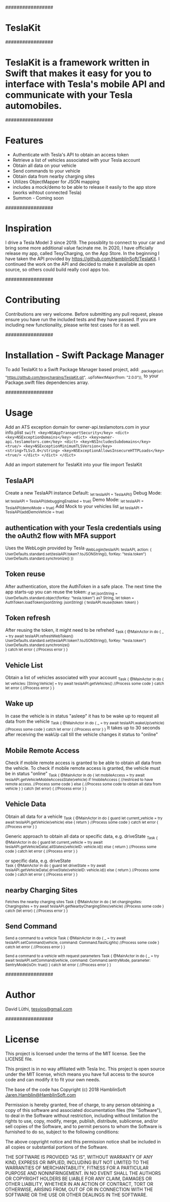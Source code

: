 #################
# TeslaKit

#################
# TeslaKit is a framework written in Swift that makes it easy for you to interface with Tesla's mobile API and communicate with your Tesla automobiles.

#################
# Features
- Authenticate with Tesla's API to obtain an access token
- Retrieve a list of vehicles associated with your Tesla account
- Obtain all data on your vehicle
- Send commands to your vehicle
- Obtain data from nearby charging sites
- Utilizes ObjectMapper for JSON mapping
- includes a mock/demo to be able to release it easily to the app store (works wihtout connected Tesla)
- Summon - Coming soon

#################
# Inspiration
I drive a Tesla Model 3 since 2019. The possiblity to connect to your car and bring some more additional value facinate me.
In 2020, I have officially release my app, called TesyCharging, on the App Store.
In the beginning I have taken the API provided by https://github.com/HamblinSoft/TeslaKit. I continued the work on the API and decided to make it available as open source, so others could build really cool apps too.

#################
# Contributing
Contributions are very welcome.
Before submitting any pull request, please ensure you have run the included tests and they have passed. If you are including new functionality, please write test cases for it as well.

#################
# Installation - Swift Package Manager
To add TeslaKit to a Swift Package Manager based project, add:
<sub>.package(url: "https://github.com/tesycharging/TeslaKit.git", .upToNextMajor(from: "2.0.0")),</sub>
to your Package.swift files dependencies array.

#################
# Usage
Add an ATS exception domain for owner-api.teslamotors.com in your info.plist
	```swift
	<key>NSAppTransportSecurity</key>
	<dict>
		<key>NSExceptionDomains</key>
		<dict>
			<key>owner-api.teslamotors.com</key>
			<dict>
				<key>NSIncludesSubdomains</key>
				<true/>
				<key>NSExceptionMinimumTLSVersion</key>
				<string>TLSv3.0</string>
				<key>NSExceptionAllowsInsecureHTTPLoads</key>
				<true/>
			</dict>
		</dict>
	</dict>```

Add an import statement for TeslaKit into your file
	import TeslaKit

## TeslaAPI
Create a new TeslaAPI instance
Default:
	<sub>let teslaAPI = TeslaAPI()</sub>
Debug Mode:
	<sub>let teslaAPI = TeslaAPI(debuggingEnabled = true)</sub>
Demo Mode:
	<sub>let teslaAPI = TeslaAPI(demoMode = true)</sub>
Add Mock to your vehicles list
	<sub>let teslaAPI = TeslaAPI(addDemoVehicle = true)</sub>

## authentication with your Tesla credentials using the oAuth2 flow with MFA support
Uses the WebLogin provided by Tesla
	<sub>WebLogin(teslaAPI: teslaAPI, action: {
		UserDefaults.standard.set(teslaAPI.token?.toJSONString(), forKey: "tesla.token")
		UserDefaults.standard.synchronize()
	})</sub>

## Token reuse
After authentication, store the AuthToken in a safe place. The next time the app starts-up you can reuse the token:
	<sub>if let jsonString = UserDefaults.standard.object(forKey: "tesla.token") as? String, let token = AuthToken.loadToken(jsonString: jsonString) {
		teslaAPI.reuse(token: token)
	}</sub>

## Token refresh
After reusing the token, it might need to be refrehed
	<sub>Task { @MainActor in
		do {
			_ = try await teslaAPI.refreshWebToken()
			UserDefaults.standard.set(teslaAPI.token?.toJSONString(), forKey: "tesla.token")
			UserDefaults.standard.synchronize()					
		} catch let error {
			//Process error
		}
	}</sub>

## Vehicle List
Obtain a list of vehicles associated with your account
	<sub>Task { @MainActor in
		do {
			let vehicles: [String:Vehicle] = try await teslaAPI.getVehicles()
			//Process some code
		} catch let error {
			//Process error
		}
	}</sub>

## Wake up 
In case the vehicle is in status "asleep" it has to be wake up to request all data from the vehicle
	<sub>Task { @MainActor in
		do {
			_ = try await teslaAPI.wakeUp(vehicle)
			//Process some code
		} catch let error {
			//Process error
		}
	}</sub>
It takes up to 30 seconds after receiving the wakUp call till the vehicle changes it status to "online"

## Mobile Remote Access
Check if mobile remote access is granted to be able to obtain all data from the vehicle. To check if mobile remote access is granted, the vehicle must be in status "online"
<sub>Task { @MainActor in
	do {
		let mobileAccess = try await teslaAPI.getVehicleMobileAccessState(vehicle)
		if !mobileAccess {
			//restriced to have remote access.
			//Process some code
		} else {
			//Process some code to obtain all data from vehicle
		}
	} catch (let error) {
		//Process error
	}
}</sub>

## Vehicle Data
Obtain all data for a vehicle
	<sub>Task { @MainActor in
		do {
			guard let current_vehicle = try await teslaAPI.getVehicle(vehicle) else { return }
			//Process some code
		} catch let error {
			//Process error
		}
	}</sub>

Generic approach to obtain all data or specific data, e.g. driveState
	<sub>Task { @MainActor in
		do {
			guard let current_vehicle = try await teslaAPI.getVehicleData(.allStates(vehicleID: vehicle.id)) else { return }
			//Process some code
		} catch let error {
			//Process error
		}
	}</sub>

or specific data, e.g. driveState	
	<sub>Task { @MainActor in
		do {
			guard let driveState = try await teslaAPI.getVehicleData(.driveState(vehicleID: vehicle.id)) else { return }
			//Process some code
		} catch let error {
			//Process error
		}
	}</sub>

## nearby Charging Sites	
<sub>Fetches the nearby charging sites
	Task { @MainActor in
		do {
			let chargingsites: Chargingsites = try await teslaAPI.getNearbyChargingSites(vehicle)
			//Process some code
		} catch (let error) {
			//Process error
		}
	}</sub>

## Send Command
<sub>Send a command to a vehicle
	Task { @MainActor in
		do {
			_ = try await teslaAPI.setCommand(vehicle, command: Command.flashLights)
			//Process some code
		} catch let error {
			//Process error
		}
	}</sub>

<sub>Send a command to a vehicle with request parameters
	Task { @MainActor in
		do {
			_ = try await teslaAPI.setCommand(vehicle, command: Command.sentryMode, parameter: SentryMode(isOn: true))
		} catch let error {
			//Process error
		}
	}</sub>

#################
# Author
David Lüthi, tesyios@gmail.com

#################
# License
This project is licensed under the terms of the MIT license. See the LICENSE file.

This project is in no way affiliated with Tesla Inc. This project is open source under the MIT license, which means you have full access to the source code and can modify it to fit your own needs.

The base of the code has Copyright (c) 2018 HamblinSoft <Jaren.Hamblin@HamblinSoft.com>

Permission is hereby granted, free of charge, to any person obtaining a copy
of this software and associated documentation files (the "Software"), to deal
in the Software without restriction, including without limitation the rights
to use, copy, modify, merge, publish, distribute, sublicense, and/or sell
copies of the Software, and to permit persons to whom the Software is
furnished to do so, subject to the following conditions:

The above copyright notice and this permission notice shall be included in
all copies or substantial portions of the Software.

THE SOFTWARE IS PROVIDED "AS IS", WITHOUT WARRANTY OF ANY KIND, EXPRESS OR
IMPLIED, INCLUDING BUT NOT LIMITED TO THE WARRANTIES OF MERCHANTABILITY,
FITNESS FOR A PARTICULAR PURPOSE AND NONINFRINGEMENT. IN NO EVENT SHALL THE
AUTHORS OR COPYRIGHT HOLDERS BE LIABLE FOR ANY CLAIM, DAMAGES OR OTHER
LIABILITY, WHETHER IN AN ACTION OF CONTRACT, TORT OR OTHERWISE, ARISING FROM,
OUT OF OR IN CONNECTION WITH THE SOFTWARE OR THE USE OR OTHER DEALINGS IN
THE SOFTWARE.
